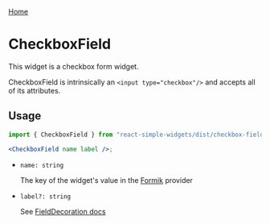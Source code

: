 [Home](../../../README.md)

# CheckboxField

This widget is a checkbox form widget.

CheckboxField is intrinsically an `<input type="checkbox"/>` and accepts all of its attributes.

## Usage

```jsx
import { CheckboxField } from "react-simple-widgets/dist/checkbox-field";

<CheckboxField name label />;
```

- `name: string`

  The key of the widget's value in the [Formik](https://jaredpalmer.com/formik/) provider

- `label?: string`

  See [FieldDecoration docs](../field-decoration/field-decoration-usage.md)
